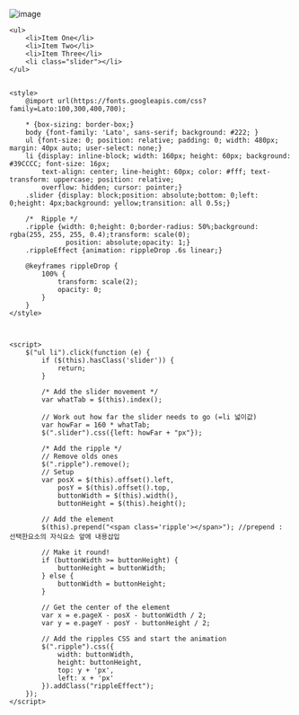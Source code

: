 ![image](https://github.com/YENAZIGMINA/Publilshing/assets/129706758/4576a286-3de6-4b0a-b3fd-0be75f2a4b1b)

    
    
    <ul>
        <li>Item One</li>
        <li>Item Two</li>
        <li>Item Three</li>
        <li class="slider"></li>
    </ul>


    <style>
        @import url(https://fonts.googleapis.com/css?family=Lato:100,300,400,700);

        * {box-sizing: border-box;}
        body {font-family: 'Lato', sans-serif; background: #222; }
        ul {font-size: 0; position: relative; padding: 0; width: 480px;  margin: 40px auto; user-select: none;}
        li {display: inline-block; width: 160px; height: 60px; background: #39CCCC; font-size: 16px;
            text-align: center; line-height: 60px; color: #fff; text-transform: uppercase; position: relative;
            overflow: hidden; cursor: pointer;}
        .slider {display: block;position: absolute;bottom: 0;left: 0;height: 4px;background: yellow;transition: all 0.5s;}

        /*  Ripple */
        .ripple {width: 0;height: 0;border-radius: 50%;background: rgba(255, 255, 255, 0.4);transform: scale(0);
                  position: absolute;opacity: 1;}
        .rippleEffect {animation: rippleDrop .6s linear;}

        @keyframes rippleDrop {
            100% {
                transform: scale(2);
                opacity: 0;
            }
        }
    </style>



    <script>
        $("ul li").click(function (e) {
            if ($(this).hasClass('slider')) {
                return;
            }

            /* Add the slider movement */
            var whatTab = $(this).index();

            // Work out how far the slider needs to go (=li 넓이값)
            var howFar = 160 * whatTab;
            $(".slider").css({left: howFar + "px"});

            /* Add the ripple */
            // Remove olds ones
            $(".ripple").remove();
            // Setup
            var posX = $(this).offset().left,
                posY = $(this).offset().top,
                buttonWidth = $(this).width(),
                buttonHeight = $(this).height();

            // Add the element
            $(this).prepend("<span class='ripple'></span>"); //prepend : 선택한요소의 자식요소 앞에 내용삽입

            // Make it round!
            if (buttonWidth >= buttonHeight) {
                buttonHeight = buttonWidth;
            } else {
                buttonWidth = buttonHeight;
            }

            // Get the center of the element
            var x = e.pageX - posX - buttonWidth / 2;
            var y = e.pageY - posY - buttonHeight / 2;

            // Add the ripples CSS and start the animation
            $(".ripple").css({
                width: buttonWidth,
                height: buttonHeight,
                top: y + 'px',
                left: x + 'px'
            }).addClass("rippleEffect");
        });
    </script>
    
    
